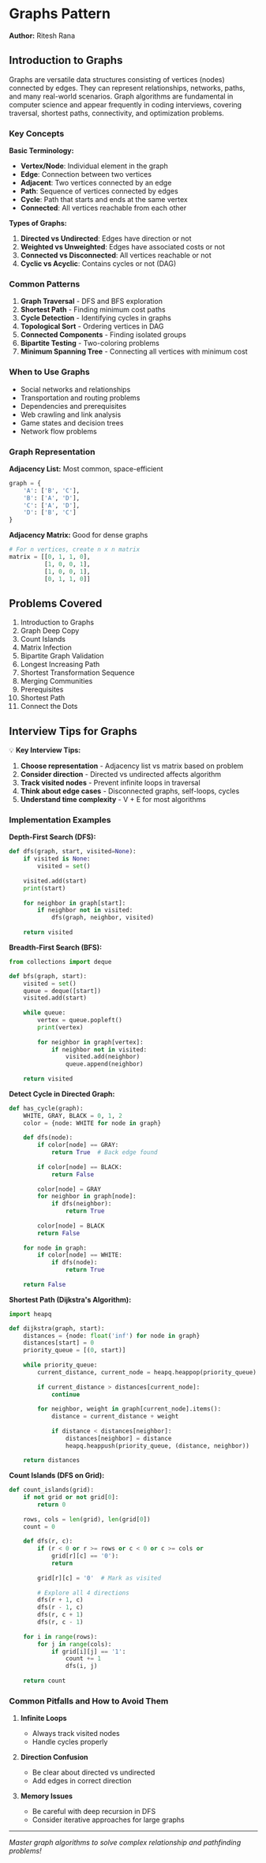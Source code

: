 # Graphs Pattern

**Author:** Ritesh Rana

## Introduction to Graphs

Graphs are versatile data structures consisting of vertices (nodes) connected by edges. They can represent relationships, networks, paths, and many real-world scenarios. Graph algorithms are fundamental in computer science and appear frequently in coding interviews, covering traversal, shortest paths, connectivity, and optimization problems.

### Key Concepts

**Basic Terminology:**
- **Vertex/Node**: Individual element in the graph
- **Edge**: Connection between two vertices
- **Adjacent**: Two vertices connected by an edge
- **Path**: Sequence of vertices connected by edges
- **Cycle**: Path that starts and ends at the same vertex
- **Connected**: All vertices reachable from each other

**Types of Graphs:**
1. **Directed vs Undirected**: Edges have direction or not
2. **Weighted vs Unweighted**: Edges have associated costs or not
3. **Connected vs Disconnected**: All vertices reachable or not
4. **Cyclic vs Acyclic**: Contains cycles or not (DAG)

### Common Patterns

1. **Graph Traversal** - DFS and BFS exploration
2. **Shortest Path** - Finding minimum cost paths
3. **Cycle Detection** - Identifying cycles in graphs
4. **Topological Sort** - Ordering vertices in DAG
5. **Connected Components** - Finding isolated groups
6. **Bipartite Testing** - Two-coloring problems
7. **Minimum Spanning Tree** - Connecting all vertices with minimum cost

### When to Use Graphs

- Social networks and relationships
- Transportation and routing problems
- Dependencies and prerequisites
- Web crawling and link analysis
- Game states and decision trees
- Network flow problems

### Graph Representation

**Adjacency List:** Most common, space-efficient
```python
graph = {
    'A': ['B', 'C'],
    'B': ['A', 'D'],
    'C': ['A', 'D'],
    'D': ['B', 'C']
}
```

**Adjacency Matrix:** Good for dense graphs
```python
# For n vertices, create n x n matrix
matrix = [[0, 1, 1, 0],
          [1, 0, 0, 1],
          [1, 0, 0, 1],
          [0, 1, 1, 0]]
```

## Problems Covered

1. Introduction to Graphs
2. Graph Deep Copy
3. Count Islands
4. Matrix Infection
5. Bipartite Graph Validation
6. Longest Increasing Path
7. Shortest Transformation Sequence
8. Merging Communities
9. Prerequisites
10. Shortest Path
11. Connect the Dots

## Interview Tips for Graphs

💡 **Key Interview Tips:**

1. **Choose representation** - Adjacency list vs matrix based on problem
2. **Consider direction** - Directed vs undirected affects algorithm
3. **Track visited nodes** - Prevent infinite loops in traversal
4. **Think about edge cases** - Disconnected graphs, self-loops, cycles
5. **Understand time complexity** - V + E for most algorithms

### Implementation Examples

**Depth-First Search (DFS):**
```python
def dfs(graph, start, visited=None):
    if visited is None:
        visited = set()
    
    visited.add(start)
    print(start)
    
    for neighbor in graph[start]:
        if neighbor not in visited:
            dfs(graph, neighbor, visited)
    
    return visited
```

**Breadth-First Search (BFS):**
```python
from collections import deque

def bfs(graph, start):
    visited = set()
    queue = deque([start])
    visited.add(start)
    
    while queue:
        vertex = queue.popleft()
        print(vertex)
        
        for neighbor in graph[vertex]:
            if neighbor not in visited:
                visited.add(neighbor)
                queue.append(neighbor)
    
    return visited
```

**Detect Cycle in Directed Graph:**
```python
def has_cycle(graph):
    WHITE, GRAY, BLACK = 0, 1, 2
    color = {node: WHITE for node in graph}
    
    def dfs(node):
        if color[node] == GRAY:
            return True  # Back edge found
        
        if color[node] == BLACK:
            return False
        
        color[node] = GRAY
        for neighbor in graph[node]:
            if dfs(neighbor):
                return True
        
        color[node] = BLACK
        return False
    
    for node in graph:
        if color[node] == WHITE:
            if dfs(node):
                return True
    
    return False
```

**Shortest Path (Dijkstra's Algorithm):**
```python
import heapq

def dijkstra(graph, start):
    distances = {node: float('inf') for node in graph}
    distances[start] = 0
    priority_queue = [(0, start)]
    
    while priority_queue:
        current_distance, current_node = heapq.heappop(priority_queue)
        
        if current_distance > distances[current_node]:
            continue
        
        for neighbor, weight in graph[current_node].items():
            distance = current_distance + weight
            
            if distance < distances[neighbor]:
                distances[neighbor] = distance
                heapq.heappush(priority_queue, (distance, neighbor))
    
    return distances
```

**Count Islands (DFS on Grid):**
```python
def count_islands(grid):
    if not grid or not grid[0]:
        return 0
    
    rows, cols = len(grid), len(grid[0])
    count = 0
    
    def dfs(r, c):
        if (r < 0 or r >= rows or c < 0 or c >= cols or 
            grid[r][c] == '0'):
            return
        
        grid[r][c] = '0'  # Mark as visited
        
        # Explore all 4 directions
        dfs(r + 1, c)
        dfs(r - 1, c)
        dfs(r, c + 1)
        dfs(r, c - 1)
    
    for i in range(rows):
        for j in range(cols):
            if grid[i][j] == '1':
                count += 1
                dfs(i, j)
    
    return count
```

### Common Pitfalls and How to Avoid Them

1. **Infinite Loops**
   - Always track visited nodes
   - Handle cycles properly

2. **Direction Confusion**
   - Be clear about directed vs undirected
   - Add edges in correct direction

3. **Memory Issues**
   - Be careful with deep recursion in DFS
   - Consider iterative approaches for large graphs

---
*Master graph algorithms to solve complex relationship and pathfinding problems!*
